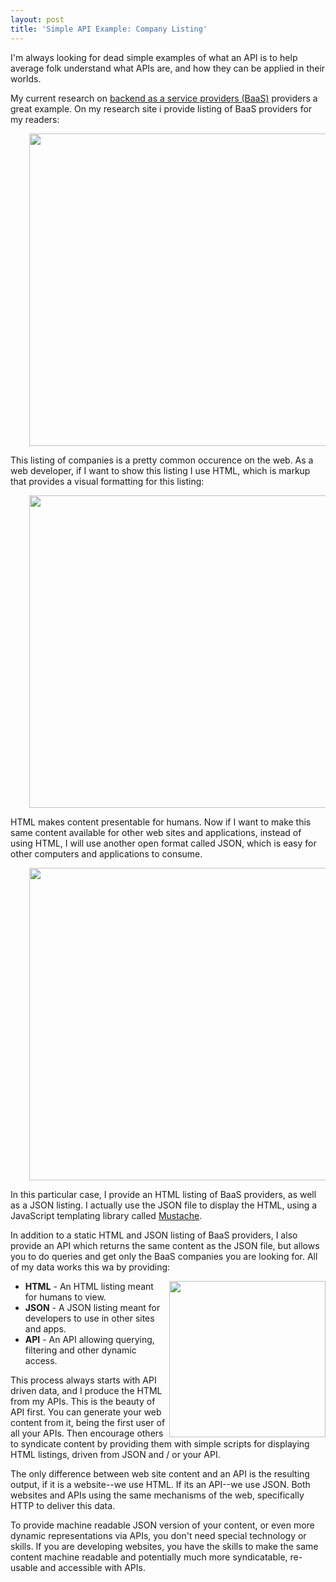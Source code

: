 ```yaml
---
layout: post
title: 'Simple API Example: Company Listing'
---
```

<p>I'm always looking for dead simple examples of what an API is to help average folk understand what APIs are, and how they can be applied in their worlds.</p>
<p>My current research on <a title="BaaS" href="http://baas.apievangelist.com">backend as a service providers (BaaS)</a> providers a great example. On my research site i provide listing of BaaS providers for my readers:</p>
<p style="padding-left: 30px;"><img src="https://s3.amazonaws.com/kinlane-productions/api-evangelist/baas/example-api-baas.png" alt="" width="500" /></p>
<p>This listing of companies is a pretty common occurence on the web. As a web developer, if I want to show this listing I use HTML, which is markup that provides a visual formatting for this listing:</p>
<p style="padding-left: 30px;"><img src="https://s3.amazonaws.com/kinlane-productions/api-evangelist/baas/example-api-baas-html.png" alt="" width="500" /></p>
<p>HTML makes content presentable for humans. Now if I want to make this same content available for other web sites and applications, instead of using HTML, I will use another open format called JSON, which is easy for other computers and applications to consume.</p>
<p style="padding-left: 30px;"><img src="https://s3.amazonaws.com/kinlane-productions/api-evangelist/baas/example-api-baas-json.png" alt="" width="500" /></p>
<p>In this particular case, I provide an HTML listing of BaaS providers, as well as a JSON listing. I actually use the JSON file to display the HTML, using a JavaScript templating library called <a href="http://mustache.github.io/">Mustache</a>.</p>
<p>In addition to a static HTML and JSON listing of BaaS providers, I also provide an API which returns the same content as the JSON file, but allows you to do queries and get only the BaaS companies you are looking for. All of my data works this wa by providing:</p>
<p><img src="https://s3.amazonaws.com/kinlane-productions/hacker-storytelling/machine-readable-toolbar.png" alt="" width="250" align="right" /></p>
<ul class="mainlist">
<li><strong>HTML</strong> - An HTML listing meant for humans to view.</li>
<li><strong>JSON</strong> - A JSON listing meant for developers to use in other sites and apps.</li>
<li><strong>API</strong> - An API allowing querying, filtering and other dynamic access.</li>
</ul>
<p>This process always starts with API driven data, and I produce the HTML from my APIs. This is the beauty of API first. You can generate your web content from it, being the first user of all your APIs. Then encourage others to syndicate content by providing them with simple scripts for displaying HTML listings, driven from JSON and / or your API.</p>
<p>The only difference between web site content and an API is the resulting output, if it is a website--we use HTML. If its an API--we use JSON. Both websites and APIs using the same mechanisms of the web, specifically HTTP to deliver this data.</p>
<p>To provide machine readable JSON version of your content, or even more dynamic representations via APIs, you don't need special technology or skills. If you are developing websites, you have the skills to make the same content machine readable and potentially much more syndicatable, re-usable and accessible with APIs.</p>
